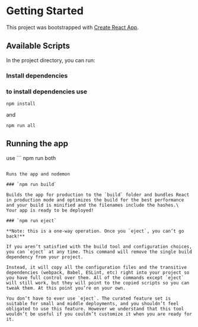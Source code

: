 # Getting Started

This project was bootstrapped with [Create React App](https://github.com/facebook/create-react-app).

## Available Scripts

In the project directory, you can run:

### Install dependencies

### to install dependencies use

```
npm install
```

and

```
npm run all
```

## Running the app

use ``` npm run both

```

Runs the app and nodemon

### `npm run build`

Builds the app for production to the `build` folder and bundles React in production mode and optimizes the build for the best performance
and your build is minified and the filenames include the hashes.\
Your app is ready to be deployed!

### `npm run eject`

**Note: this is a one-way operation. Once you `eject`, you can’t go back!**

If you aren’t satisfied with the build tool and configuration choices, you can `eject` at any time. This command will remove the single build dependency from your project.

Instead, it will copy all the configuration files and the transitive dependencies (webpack, Babel, ESLint, etc) right into your project so you have full control over them. All of the commands except `eject` will still work, but they will point to the copied scripts so you can tweak them. At this point you’re on your own.

You don’t have to ever use `eject`. The curated feature set is suitable for small and middle deployments, and you shouldn’t feel obligated to use this feature. However we understand that this tool wouldn’t be useful if you couldn’t customize it when you are ready for it.
```
